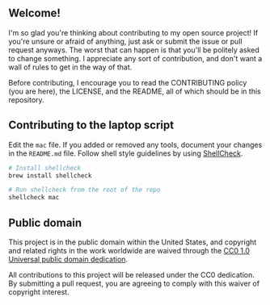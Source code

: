## Welcome!

I'm so glad you're thinking about contributing to my open source project!
If you're unsure or afraid of anything, just ask or submit the issue or pull
request anyways. The worst that can happen is that you'll be politely asked to
change something. I appreciate any sort of contribution, and don't want a
wall of rules to get in the way of that.

Before contributing, I encourage you to read the CONTRIBUTING policy
(you are here), the LICENSE, and the README, all of which should be in this
repository.

## Contributing to the laptop script

Edit the `mac` file.
If you added or removed any tools, document your changes in the `README.md`
file.
Follow shell style guidelines by using [ShellCheck].

```sh
# Install shellcheck
brew install shellcheck

# Run shellcheck from the root of the repo
shellcheck mac
```

[ShellCheck]: http://www.shellcheck.net/about.html

## Public domain

This project is in the public domain within the United States, and
copyright and related rights in the work worldwide are waived through
the [CC0 1.0 Universal public domain dedication][CC0].

[CC0]: https://creativecommons.org/publicdomain/zero/1.0/

All contributions to this project will be released under the CC0
dedication. By submitting a pull request, you are agreeing to comply
with this waiver of copyright interest.
